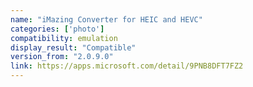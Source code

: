 ```yaml
---
name: "iMazing Converter for HEIC and HEVC"
categories: ['photo']
compatibility: emulation
display_result: "Compatible"
version_from: "2.0.9.0"
link: https://apps.microsoft.com/detail/9PNB8DFT7FZ2
---
```

